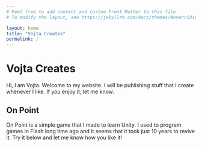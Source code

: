 ```yaml
---
# Feel free to add content and custom Front Matter to this file.
# To modify the layout, see https://jekyllrb.com/docs/themes/#overriding-theme-defaults

layout: home
title: "Vojta Creates"
permalink: /
---
```


# Vojta Creates

Hi, I am Vojta. Welcome to my website. I will be publishing stuff that I create whenever I like. If you enjoy it, let me know. 

## On Point
On Point is a simple game that I made to learn Unity. I used to program games in Flash long time ago and it seems that it took just 10 years to revive it. Try it below and let me know how you like it!


